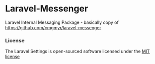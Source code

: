 
# Laravel-Messenger
Laravel Internal Messaging Package - basically copy of https://github.com/cmgmyr/laravel-messenger


### License
The Laravel Settings is open-sourced software licensed under the [MIT license](http://opensource.org/licenses/MIT)

